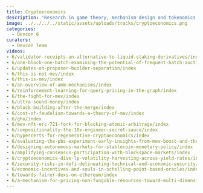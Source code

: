 ```yaml
---
title: Cryptoeconomics
description: "Research in game theory, mechanism design and tokenomics for protocols and applications."
image: ../../../../static/assets/uploads/tracks/cryptoeconomics.png
categories:
  - Devcon 6
curators:
  - Devcon Team
videos: 
- 6/validator-receipts-an-alternative-to-liquid-staking-derivatives/index
- 6/one-block-one-batch-examining-the-potential-of-frequent-batch-auctions-in-ethereum/index
- 6/updates-on-proposer-builder-separation/index
- 6/this-is-not-mev/index
- 6/this-is-mev/index
- 6/an-overview-of-amm-mechanisms/index
- 6/reinforcement-learning-for-query-pricing-in-the-graph/index
- 6/the-fight-for-mev/index
- 6/ultra-sound-money/index
- 6/block-building-after-the-merge/index
- 6/cost-of-feudalism-towards-a-theory-of-mev/index
- 6/gho/index
- 6/mev-nft-erc-721-fork-for-blocking-atomic-arbitrage/index
- 6/compositionality-the-10x-engineer-secret-sauce/index
- 6/hypercerts-for-regenerative-cryptoeconomics/index
- 6/evaluating-the-pbs-experiment-early-insights-from-mev-boost-and-the-builder-market/index
- 6/designing-autonomous-markets-for-stablecoin-monetary-policy/index
- 6/amplifying-consensus-participation-with-blockspace-markets/index
- 6/cryptoeconomics-dive-lp-volatility-harvesting-across-yield-rates/index
- 6/security-risks-in-defi-delineating-technical-and-economic-security/index
- 6/economic-incentives-and-souls-in-schelling-point-based-oracles/index
- 6/towards-fairer-dexs-on-ethereum/index
- 6/a-mechanism-for-pricing-non-fungible-resources-toward-multi-dimensional-fee-markets/index
---
```


